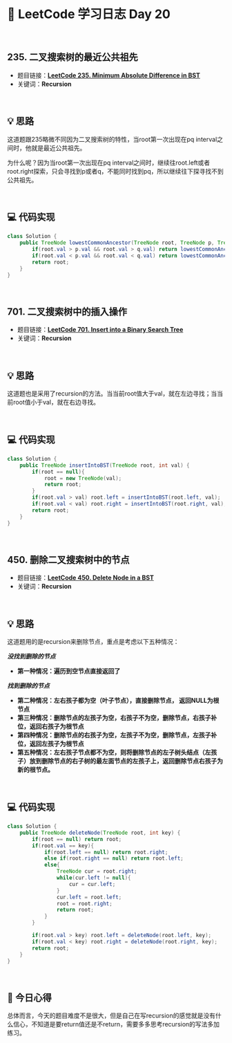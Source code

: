 # 📝 LeetCode 学习日志 Day 20

<br>

## 235. 二叉搜索树的最近公共祖先 
- 题目链接：[**LeetCode 235. Minimum Absolute Difference in BST**](https://leetcode.com/problems/lowest-common-ancestor-of-a-binary-search-tree/)
- 关键词：**Recursion**  

<br>

## 💡 思路
这道题跟235略微不同因为二叉搜索树的特性，当root第一次出现在pq interval之间时，他就是最近公共祖先。

为什么呢？因为当root第一次出现在pq interval之间时，继续往root.left或者root.right探索，只会寻找到p或者q，不能同时找到pq，所以继续往下探寻找不到公共祖先。

<br>

## 💻 代码实现
```java
class Solution {
    public TreeNode lowestCommonAncestor(TreeNode root, TreeNode p, TreeNode q) {
        if(root.val > p.val && root.val > q.val) return lowestCommonAncestor(root.left, p, q);
        if(root.val < p.val && root.val < q.val) return lowestCommonAncestor(root.right, p, q);
        return root;
    }
}
```

<br>

## 701. 二叉搜索树中的插入操作
- 题目链接：[**LeetCode 701. Insert into a Binary Search Tree**](https://leetcode.com/problems/insert-into-a-binary-search-tree/)
- 关键词：**Recursion**

<br>

## 💡 思路
这道题也是采用了recursion的方法。当当前root值大于val，就在左边寻找；当当前root值小于val，就在右边寻找。


<br>

## 💻 代码实现
```java
class Solution {
    public TreeNode insertIntoBST(TreeNode root, int val) {
        if(root == null){
            root = new TreeNode(val);
            return root;
        }
        if(root.val > val) root.left = insertIntoBST(root.left, val);
        if(root.val < val) root.right = insertIntoBST(root.right, val);
        return root;
    }
}
```

<br>

## 450. 删除二叉搜索树中的节点 
- 题目链接：[**LeetCode 450. Delete Node in a BST**](https://leetcode.com/problems/delete-node-in-a-bst/)
- 关键词：**Recursion**

<br>

## 💡 思路
这道题用的是recursion来删除节点，重点是考虑以下五种情况：

***没找到删除的节点***
 - **第一种情况：遍历到空节点直接返回了**

***找到删除的节点***

 - **第二种情况：左右孩子都为空（叶子节点），直接删除节点， 返回NULL为根节点**
 - **第三种情况：删除节点的左孩子为空，右孩子不为空，删除节点，右孩子补位，返回右孩子为根节点**
 - **第四种情况：删除节点的右孩子为空，左孩子不为空，删除节点，左孩子补位，返回左孩子为根节点**
 - **第五种情况：左右孩子节点都不为空，则将删除节点的左子树头结点（左孩子）放到删除节点的右子树的最左面节点的左孩子上，返回删除节点右孩子为新的根节点。**

<br>

## 💻 代码实现
```java
class Solution {
    public TreeNode deleteNode(TreeNode root, int key) {
        if(root == null) return root;
        if(root.val == key){
            if(root.left == null) return root.right;
            else if(root.right == null) return root.left;
            else{
                TreeNode cur = root.right;
                while(cur.left != null){
                    cur = cur.left;
                }
                cur.left = root.left;
                root = root.right;
                return root;
            }
        }

        if(root.val > key) root.left = deleteNode(root.left, key);
        if(root.val < key) root.right = deleteNode(root.right, key);
        return root;
    }
}
```

<br>

## 📝 今日心得
总体而言，今天的题目难度不是很大，但是自己在写recursion的感觉就是没有什么信心，不知道是要return值还是不return，需要多多思考recursion的写法多加练习。